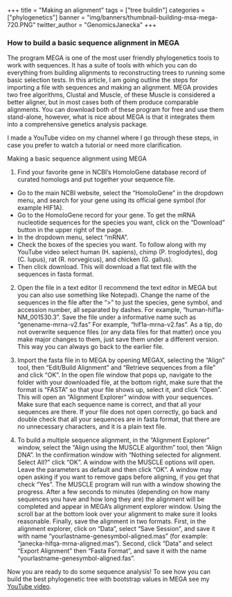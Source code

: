 +++
title = "Making an alignment"
tags = ["tree buildin"]
categories = ["phylogenetics"]
banner = "img/banners/thumbnail-building-msa-mega-720.PNG"
twitter_author = "GenomicsJanecka"
+++

### How to build a basic sequence alignment in MEGA

The program MEGA is one of the most user friendly phylogenetics tools to work with sequences. It has a suite of tools with which you can do everything from building alignments to reconstructing trees to running some basic selection tests. In this article, I am going outline the steps for importing a file with sequences and making an alignment. MEGA provides two free algorithms, Clustal and Muscle, of these Muscle is considered a better aligner, but in most cases both of them produce comparable alignments. You can download both of these program for free and use them stand-alone, however, what is nice about MEGA is that it integrates them into a comprehensive genetics analysis package.

I made a YouTube video on my channel where I go through these steps, in case you prefer to watch a tutorial or need more clarification.

Making a basic sequence alignment using MEGA

1. Find your favorite gene in NCBI’s HomoloGene database record of curated homologs and put together your sequence file.
- Go to the main NCBI website, select the “HomoloGene” in the dropdown menu, and search for your gene using its official gene symbol (for example HIF1A). 
- Go to the HomoloGene record for your gene. To get the mRNA nucleotide sequences for the species you want, click on the “Download” button in the upper right of the page. 
- In the dropdown menu, select “mRNA”. 
- Check the boxes of the species you want. To follow along with my YouTube video select human (H. sapiens), chimp (P. troglodytes), dog (C. lupus), rat (R. norvegicus), and chicken (G. gallus). 
- Then click download. This will download a flat text file with the sequences in fasta format. 

2. Open the file in a text editor (I recommend the text editor in MEGA but you can also use something like Notepad). Change the name of the sequences in the file after the “>” to just the species, gene symbol, and accession number, all separated by dashes. For example, “human-hif1a-NM_001530.3”. Save the file under a informative name such as “genename-mrna-v2.fas” For example, “hif1a-mrna-v2.fas”. As a tip, do not overwrite sequence files (or any data files for that matter) once you make major changes to them, just save them under a different version. This way you can always go back to the earlier file.


3. Import the fasta file in to MEGA by opening MEGAX, selecting the “Align” tool, then “Edit/Build Alignment” and “Retrieve sequences from a file” and click “OK”. In the open file window that pops up, navigate to the folder with your downloaded file, at the bottom right, make sure that the format is “FASTA” so that your file shows up, select it, and click “Open”. This will open an “Alignment Explorer” window with your sequences. Make sure that each sequence name is correct, and that all your sequences are there. If your file does not open correctly, go back and double check that all your sequences are in fasta format, that there are no unnecessary characters, and it is a plain text file. 


4. To build a multiple sequence alignment, in the “Alignment Explorer” window, select the “Align using the MUSCLE algorithm” tool, then “Align DNA”. In the confirmation window with “Nothing selected for alignment. Select All?” click “OK”. A window with the MUSCLE options will open. Leave the parameters as default and then click “OK”. A window may open asking if you want to remove gaps before aligning, if you get that check “Yes”. The MUSCLE program will run with a window showing the progress. After a few seconds to minutes (depending on how many sequences you have and how long they are) the alignment will be completed and appear in MEGA’s alignment explorer window. Using the scroll bar at the bottom look over your alignment to make sure it looks reasonable. Finally, save the alignment in two formats. First, in the alignment explorer, click on “Data”, select “Save Session”, and save it with name “yourlastname-genesymbol-aligned.mas” (for example: “janecka-hifqa-mrna-aligned.mas”). Second, click “Data” and select “Export Alignment” then “Fasta Format”, and save it with the name “yourlastname-genesymbol-aligned.fas”.


Now you are ready to do some sequence analysis! To see how you can build the best phylogenetic tree with bootstrap values in MEGA see my [YouTube video](https://www.youtube.com/watch?v=xKS5qZwl1GY&t=28s "Making tree with BS values in Mega").
